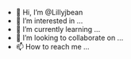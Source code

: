 - 👋 Hi, I’m @Lillyjbean
- 👀 I’m interested in ...
- 🌱 I’m currently learning ...
- 💞️ I’m looking to collaborate on ...
- 📫 How to reach me ...

<!---
Lillyjbean/Lillyjbean is a ✨ special ✨ repository because its `README.md` (this file) appears on your GitHub profile.
You can click the Preview link to take a look at your changes.
--->
